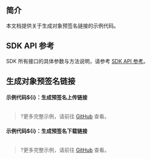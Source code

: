 ## 简介

本文档提供关于生成对象预签名链接的示例代码。

## SDK API 参考

SDK 所有接口的具体参数与方法说明，请参考 [SDK API 参考](cssg://api-doc)。

## 生成对象预签名链接

#### 示例代码${i}：生成预签名上传链接

[//]: # (.cssg-snippet-get-presign-upload-url)
```
```

>?更多完整示例，请前往 [GitHub](cssg://code-example/get-presign-upload-url) 查看。

#### 示例代码${i}：生成预签名下载链接

[//]: # (.cssg-snippet-get-presign-download-url)
```
```

>?更多完整示例，请前往 [GitHub](cssg://code-example/get-presign-download-url) 查看。

